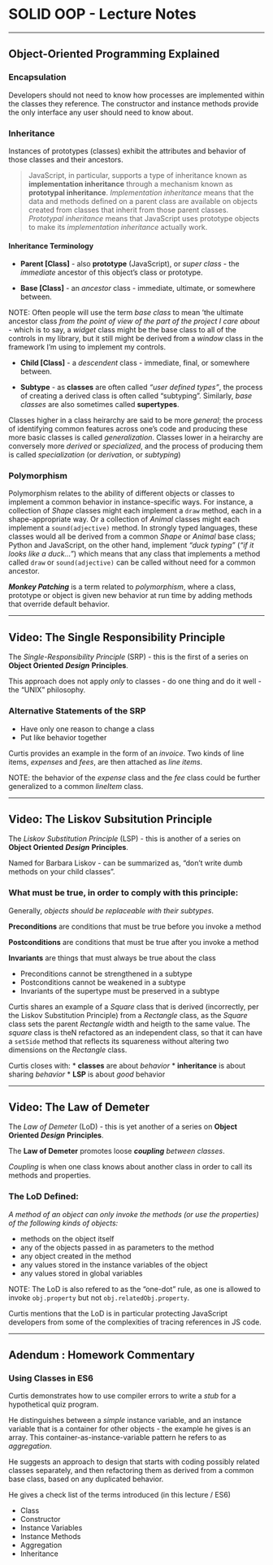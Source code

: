SOLID OOP - Lecture Notes
=========================

------------------------------------------------------------------------

Object-Oriented Programming Explained
-------------------------------------

### Encapsulation

Developers should not need to know how processes are implemented within the classes they reference. The constructor and instance methods provide the only interface any user should need to know about.

### Inheritance

Instances of prototypes (classes) exhibit the attributes and behavior of those classes and their ancestors.

> JavaScript, in particular, supports a type of inheritance known as **implementation inheritance** through a mechanism known as **prototypal inheritance**. *Implementation inheritance* means that the data and methods defined on a parent class are available on objects created from classes that inherit from those parent classes. *Prototypal inheritance* means that JavaScript uses prototype objects to make its *implementation inheritance* actually work.

#### Inheritance Terminology

-   **Parent \[Class\]** - also **prototype** (JavaScript), or *super class* - the *immediate* ancestor of this object’s class or prototype.

-   **Base \[Class\]** - an *ancestor* class - immediate, ultimate, or somewhere between.

NOTE: Often people will use the term *base class* to mean ’the ultimate ancestor class *from the point of view of the part of the project I care about* - which is to say, a *widget* class might be the base class to all of the controls in my library, but it still might be derived from a *window* class in the framework I’m using to implement my controls.

-   **Child \[Class\]** - a *descendent* class - immediate, final, or somewhere between.

-   **Subtype** - as **classes** are often called *“user defined types”*, the process of creating a derived class is often called “subtyping”. Similarly, *base classes* are also sometimes called **supertypes**.

Classes higher in a class heirarchy are said to be more *general*; the process of identifying common features across one’s code and producing these more basic classes is called *generalization*. Classes lower in a heirarchy are conversely more *derived* or *specialized*, and the process of producing them is called *specialization* (or *derivation*, or *subtyping*)

### Polymorphism

Polymorphism relates to the ability of different objects or classes to implement a common behavior in instance-specific ways. For instance, a collection of *Shape* classes might each implement a `draw` method, each in a shape-appropriate way. Or a collection of *Animal* classes might each implement a `sound(adjective)` method. In strongly typed languages, these classes would all be derived from a common *Shape* or *Animal* base class; Python and JavaScript, on the other hand, implement *“duck typing”* (*“if it looks like a duck…”*) which means that any class that implements a method called `draw` or `sound(adjective)` can be called without need for a common ancestor.

***Monkey Patching*** is a term related to *polymorphism*, where a class, prototype or object is given new behavior at run time by adding methods that override default behavior.

------------------------------------------------------------------------

Video: The Single Responsibility Principle
------------------------------------------

The *Single-Responsibility Principle* (SRP) - this is the first of a series on **Object Oriented** ***Design*** **Principles**.

This approach does not apply *only* to classes - do one thing and do it well - the “UNIX” philosophy.

### Alternative Statements of the SRP

-   Have only one reason to change a class
-   Put like behavior together

Curtis provides an example in the form of an *invoice*. Two kinds of line items, *expenses* and *fees*, are then attached as *line items*.

NOTE: the behavior of the *expense* class and the *fee* class could be further generalized to a common *lineItem* class.

------------------------------------------------------------------------

Video: The Liskov Subsitution Principle
---------------------------------------

The *Liskov Substitution Principle* (LSP) - this is another of a series on **Object Oriented** ***Design*** **Principles**.

Named for Barbara Liskov - can be summarized as, “don’t write dumb methods on your child classes”.

### What must be true, in order to comply with this principle:

Generally, *objects should be replaceable with their subtypes*.

**Preconditions** are conditions that must be true before you invoke a method

**Postconditions** are conditions that must be true after you invoke a method

**Invariants** are things that must always be true about the class

-   Preconditions cannot be strengthened in a subtype
-   Postconditions cannot be weakened in a subtype
-   Invariants of the supertype must be preserved in a subtype

Curtis shares an example of a *Square* class that is derived (incorrectly, per the Liskov Substitution Principle) from a *Rectangle* class, as the *Square* class sets the parent *Rectangle* width and heigth to the same value. The *square* class is theN refactored as an independent class, so that it can have a `setSide` method that reflects its squareness without altering two dimensions on the *Rectangle* class.

Curtis closes with: \* **classes** are about *behavior* \* **inheritance** is about sharing *behavior* \* **LSP** is about *good* behavior

------------------------------------------------------------------------

Video: The Law of Demeter
-------------------------

The *Law of Demeter* (LoD) - this is yet another of a series on **Object Oriented** ***Design*** **Principles**.

The **Law of Demeter** promotes loose ***coupling*** *between classes*.

*Coupling* is when one class knows about another class in order to call its methods and properties.

### The LoD Defined:

*A method of an object can only invoke the methods (or use the properties) of the following kinds of objects:*

-   methods on the object itself
-   any of the objects passed in as parameters to the method
-   any object created in the method
-   any values stored in the instance variables of the object
-   any values stored in global variables

NOTE: The LoD is also refered to as the “one-dot” rule, as one is allowed to invoke `obj.property` but not `obj.relatedObj.property`.

Curtis mentions that the LoD is in particular protecting JavaScript developers from some of the complexities of tracing references in JS code.

------------------------------------------------------------------------

Adendum : Homework Commentary
-----------------------------

### Using Classes in ES6

Curtis demonstrates how to use compiler errors to write a *stub* for a hypothetical quiz program.

He distinguishes between a *simple* instance variable, and an instance variable that is a container for other objects - the example he gives is an array. This container-as-instance-variable pattern he refers to as *aggregation*.

He suggests an approach to design that starts with coding possibly related classes separately, and then refactoring them as derived from a common base class, based on any duplicated behavior.

He gives a check list of the terms introduced (in this lecture / ES6)

-   Class
-   Constructor
-   Instance Variables
-   Instance Methods
-   Aggregation
-   Inheritance
